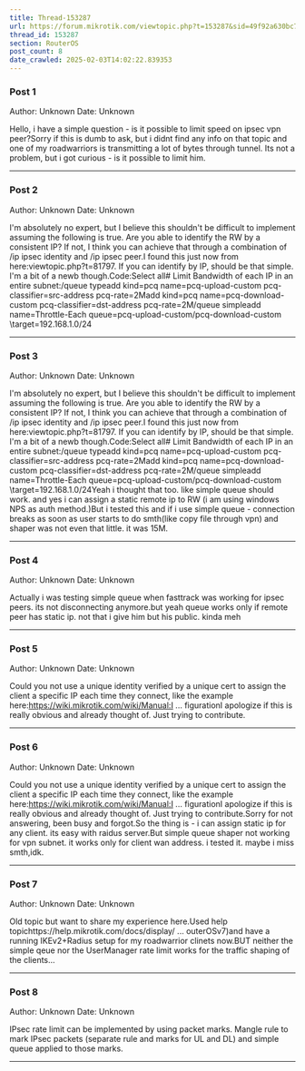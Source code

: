```yaml
---
title: Thread-153287
url: https://forum.mikrotik.com/viewtopic.php?t=153287&sid=49f92a630bc7970d8ca50523be880e8f
thread_id: 153287
section: RouterOS
post_count: 8
date_crawled: 2025-02-03T14:02:22.839353
---
```


### Post 1
Author: Unknown
Date: Unknown

Hello, i have a simple question - is it possible to limit speed on ipsec vpn peer?Sorry if this is dumb to ask, but i didnt find any info on that topic and one of my roadwarriors is transmitting a lot of bytes through tunnel. Its not a problem, but i got curious - is it possible to limit him.

---
### Post 2
Author: Unknown
Date: Unknown

I'm absolutely no expert, but I believe this shouldn't be difficult to implement assuming the following is true. Are you able to identify the RW by a consistent IP? If not, I think you can achieve that through a combination of /ip ipsec identity and /ip ipsec peer.I found this just now from here:viewtopic.php?t=81797. If you can identify by IP, should be that simple. I'm a bit of a newb though.Code:Select all# Limit Bandwidth of each IP in an entire subnet:/queue typeadd kind=pcq name=pcq-upload-custom pcq-classifier=src-address pcq-rate=2Madd kind=pcq name=pcq-download-custom pcq-classifier=dst-address pcq-rate=2M/queue simpleadd name=Throttle-Each queue=pcq-upload-custom/pcq-download-custom \target=192.168.1.0/24

---
### Post 3
Author: Unknown
Date: Unknown

I'm absolutely no expert, but I believe this shouldn't be difficult to implement assuming the following is true. Are you able to identify the RW by a consistent IP? If not, I think you can achieve that through a combination of /ip ipsec identity and /ip ipsec peer.I found this just now from here:viewtopic.php?t=81797. If you can identify by IP, should be that simple. I'm a bit of a newb though.Code:Select all# Limit Bandwidth of each IP in an entire subnet:/queue typeadd kind=pcq name=pcq-upload-custom pcq-classifier=src-address pcq-rate=2Madd kind=pcq name=pcq-download-custom pcq-classifier=dst-address pcq-rate=2M/queue simpleadd name=Throttle-Each queue=pcq-upload-custom/pcq-download-custom \target=192.168.1.0/24Yeah i thought that too. like simple queue should work. and yes i can assign a static remote ip to RW (i am using windows NPS as auth method.)But i tested this and if i use simple queue - connection breaks as soon as user starts to do smth(like copy file through vpn) and shaper was not even that little. it was 15M.

---
### Post 4
Author: Unknown
Date: Unknown

Actually i was testing simple queue when fasttrack was working for ipsec peers. its not disconnecting anymore.but yeah queue works only if remote peer has static ip. not that i give him but his public. kinda meh

---
### Post 5
Author: Unknown
Date: Unknown

Could you not use a unique identity verified by a unique cert to assign the client a specific IP each time they connect, like the example here:https://wiki.mikrotik.com/wiki/Manual:I ... figurationI apologize if this is really obvious and already thought of. Just trying to contribute.

---
### Post 6
Author: Unknown
Date: Unknown

Could you not use a unique identity verified by a unique cert to assign the client a specific IP each time they connect, like the example here:https://wiki.mikrotik.com/wiki/Manual:I ... figurationI apologize if this is really obvious and already thought of. Just trying to contribute.Sorry for not answering, been busy and forgot.So the thing is - i can assign static ip for any client. its easy with raidus server.But simple queue shaper not working for vpn subnet. it works only for client wan address. i tested it. maybe i miss smth,idk.

---
### Post 7
Author: Unknown
Date: Unknown

Old topic but want to share my experience here.Used help topichttps://help.mikrotik.com/docs/display/ ... outerOSv7)and have a running IKEv2+Radius setup for my roadwarrior clinets now.BUT neither the simple qeue nor the UserManager rate limit works for the traffic shaping of the clients...

---
### Post 8
Author: Unknown
Date: Unknown

IPsec rate limit can be implemented by using packet marks. Mangle rule to mark IPsec packets (separate rule and marks for UL and DL) and simple queue applied to those marks.

---
